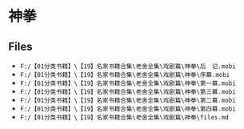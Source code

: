# 神拳

## Files

- `F:/【01分类书籍】\【19】名家书籍合集\老舍全集\戏剧篇\神拳\后　记.mobi`
- `F:/【01分类书籍】\【19】名家书籍合集\老舍全集\戏剧篇\神拳\序幕.mobi`
- `F:/【01分类书籍】\【19】名家书籍合集\老舍全集\戏剧篇\神拳\第一幕.mobi`
- `F:/【01分类书籍】\【19】名家书籍合集\老舍全集\戏剧篇\神拳\第三幕.mobi`
- `F:/【01分类书籍】\【19】名家书籍合集\老舍全集\戏剧篇\神拳\第二幕.mobi`
- `F:/【01分类书籍】\【19】名家书籍合集\老舍全集\戏剧篇\神拳\第四幕.mobi`
- `F:/【01分类书籍】\【19】名家书籍合集\老舍全集\戏剧篇\神拳\files.md`
